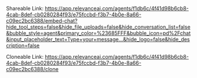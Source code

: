 Shareable Link: 
https://app.relevanceai.com/agents/f1db6c/4f41d98b6cb8-4cab-8def-cb0280284f93/e75fccbd-f3b7-4b0e-8a66-c09ec2bc6388/embed-chat?hide_tool_steps=false&hide_file_uploads=false&hide_conversation_list=false&bubble_style=agent&primary_color=%23685FFF&bubble_icon=pd%2Fchat&input_placeholder_text=Type+your+message...&hide_logo=false&hide_description=false

Cloneable Link:
https://app.relevanceai.com/agents/f1db6c/4f41d98b6cb8-4cab-8def-cb0280284f93/e75fccbd-f3b7-4b0e-8a66-c09ec2bc6388/clone
